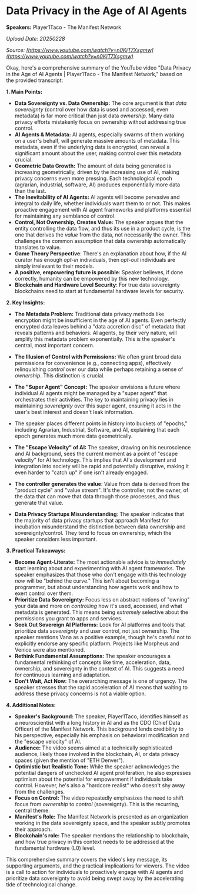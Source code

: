 # Data Privacy in the Age of AI Agents

**Speakers:** Player1Taco - The Manifest Network


*Upload Date: 20250228*

*Source: [https://www.youtube.com/watch?v=n0KjT7Xsgmw](https://www.youtube.com/watch?v=n0KjT7Xsgmw)*

Okay, here's a comprehensive summary of the YouTube video "Data Privacy in the Age of AI Agents | Player1Taco - The Manifest Network," based on the provided transcript:

**1. Main Points:**

*   **Data Sovereignty vs. Data Ownership:** The core argument is that *data sovereignty* (control over how data is used and accessed, even metadata) is far more critical than just data *ownership*.  Many data privacy efforts mistakenly focus on ownership without addressing true control.
*   **AI Agents & Metadata:** AI agents, especially swarms of them working on a user's behalf, will generate massive amounts of metadata.  This metadata, even if the underlying data is encrypted, can reveal a significant amount about the user, making control over this metadata crucial.
*   **Geometric Data Growth:** The amount of data being generated is increasing geometrically, driven by the increasing use of AI, making privacy concerns even more pressing.  Each technological epoch (agrarian, industrial, software, AI) produces exponentially more data than the last.
*   **The Inevitability of AI Agents:**  AI agents will become pervasive and integral to daily life, whether individuals want them to or not.  This makes proactive engagement with AI agent frameworks and platforms essential for maintaining any semblance of control.
*   **Control, Not Ownership, Creates Value:** The speaker argues that the entity controlling the data flow, and thus its use in a product cycle, is the one that derives the *value* from the data, not necessarily the owner. This challenges the common assumption that data ownership automatically translates to value.
*   **Game Theory Perspective**: There's an explanation about how, if the AI curator has enough *opt-in* individuals, then *opt-out* individuals are simply irrelevant to their models.
* **A positive, empowering future is possible**: Speaker believes, if done correctly, humanity can be empowered by this new technology.
* **Blockchain and Hardware Level Security**: For true data sovereignty blockchains need to start at fundamental hardware levels for security.

**2. Key Insights:**

*   **The Metadata Problem:** Traditional data privacy methods like encryption might be insufficient in the age of AI agents.  Even perfectly encrypted data leaves behind a "data accretion disc" of metadata that reveals patterns and behaviors.  AI agents, by their very nature, will amplify this metadata problem exponentially.  This is the speaker's central, most important concern.

*   **The Illusion of Control with Permissions:**  We often grant broad data permissions for convenience (e.g., connecting apps), effectively relinquishing *control* over our data while perhaps retaining a sense of *ownership*. This distinction is crucial.

*   **The "Super Agent" Concept:**  The speaker envisions a future where individual AI agents might be managed by a "super agent" that orchestrates their activities.  The key to maintaining privacy lies in maintaining *sovereignty* over this super agent, ensuring it acts in the user's best interest and doesn't leak information.

*  The speaker places different points in history into buckets of "epochs," including Agrarian, Industrial, Software, and AI, explaining that each epoch generates much more data geometrically.

*   **The "Escape Velocity" of AI:** The speaker, drawing on his neuroscience and AI background, sees the current moment as a point of "escape velocity" for AI technology.  This implies that AI's development and integration into society will be rapid and potentially disruptive, making it even harder to "catch up" if one isn't already engaged.

* **The controller generates the value**: Value from data is derived from the "product cycle" and "value stream". It's the controller, not the owner, of the data that can move that data through those processes, and thus generate that value.

* **Data Privacy Startups Misunderstanding**: The speaker indicates that the majority of data privacy startups that approach Manifest for incubation misunderstand the distinction between data ownership and sovereignty/control. They tend to focus on ownership, which the speaker considers less important.

**3. Practical Takeaways:**

*   **Become Agent-Literate:**  The most actionable advice is to *immediately* start learning about and experimenting with AI agent frameworks.  The speaker emphasizes that those who don't engage with this technology *now* will be "behind the curve." This isn't about becoming a programmer, but about understanding how agents work and how to exert control over them.
*   **Prioritize Data Sovereignty:** Focus less on abstract notions of "owning" your data and more on *controlling* how it's used, accessed, and what metadata is generated.  This means being *extremely* selective about the permissions you grant to apps and services.
*   **Seek Out Sovereign AI Platforms:**  Look for AI platforms and tools that prioritize data *sovereignty* and user control, not just ownership.  The speaker mentions Vana as a positive example, though he's careful not to explicitly endorse any specific platform. Projects like Morpheus and Venice were also mentioned.
*   **Rethink Fundamental Assumptions:** The speaker encourages a fundamental rethinking of concepts like time, acceleration, data, ownership, and sovereignty in the context of AI. This suggests a need for continuous learning and adaptation.
*   **Don't Wait, Act Now:**  The overarching message is one of urgency.  The speaker stresses that the rapid acceleration of AI means that waiting to address these privacy concerns is not a viable option.

**4. Additional Notes:**

*   **Speaker's Background:** The speaker, Player1Taco, identifies himself as a neuroscientist with a long history in AI and as the CDO (Chief Data Officer) of the Manifest Network. This background lends credibility to his perspective, especially his emphasis on behavioral modification and the "escape velocity" of AI.
*   **Audience:** The video seems aimed at a technically sophisticated audience, likely those involved in the blockchain, AI, or data privacy spaces (given the mention of "ETH Denver").
*   **Optimistic but Realistic Tone:** While the speaker acknowledges the potential dangers of unchecked AI agent proliferation, he also expresses optimism about the potential for empowerment if individuals take control. However, he's also a "hardcore realist" who doesn't shy away from the challenges.
*   **Focus on Control:**  The video repeatedly emphasizes the need to shift focus from *ownership* to *control* (sovereignty).  This is the recurring, central theme.
*    **Manifest's Role:** The Manifest Network is presented as an organization working in the data sovereignty space, and the speaker subtly promotes their approach.
* **Blockchain's role:** The speaker mentions the relationship to blockchain, and how true privacy in this context needs to be addressed at the fundamental hardware (L0) level.

This comprehensive summary covers the video's key message, its supporting arguments, and the practical implications for viewers.  The video is a call to action for individuals to proactively engage with AI agents and prioritize data sovereignty to avoid being swept away by the accelerating tide of technological change.